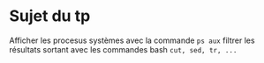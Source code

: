 # Sujet du tp

Afficher les procesus systèmes avec la commande `ps aux`
filtrer les résultats sortant avec les commandes bash `cut, sed, tr, ...`
